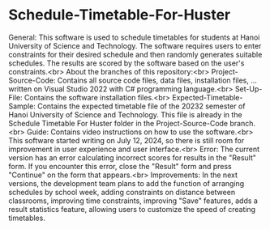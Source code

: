 # Schedule-Timetable-For-Huster
General: This software is used to schedule timetables for students at Hanoi University of Science and Technology. The software requires users to enter constraints for their desired schedule and then randomly generates suitable schedules. The results are scored by the software based on the user's constraints.<br\>
About the branches of this repository:<br\>
Project-Source-Code: Contains all source code files, data files, installation files, ... written on Visual Studio 2022 with C# programming language.<br\>
Set-Up-File: Contains the software installation files.<br\>
Expected-Timetable-Sample: Contains the expected timetable file of the 20232 semester of Hanoi University of Science and Technology. This file is already in the Schedule Timetable For Huster folder in the Project-Source-Code branch.<br\>
Guide: Contains video instructions on how to use the software.<br\>
This software started writing on July 12, 2024, so there is still room for improvement in user experience and user interface.<br\>
Error: The current version has an error calculating incorrect scores for results in the "Result" form. If you encounter this error, close the "Result" form and press "Continue" on the form that appears.<br\>
Improvements: In the next versions, the development team plans to add the function of arranging schedules by school week, adding constraints on distance between classrooms, improving time constraints, improving "Save" features, adds a result statistics feature, allowing users to customize the speed of creating timetables.
